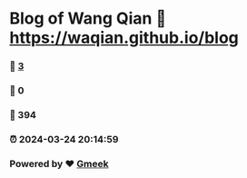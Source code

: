 # Blog of Wang Qian :link: https://waqian.github.io/blog 
### :page_facing_up: [3](https://waqian.github.io/blog/tag.html) 
### :speech_balloon: 0 
### :hibiscus: 394 
### :alarm_clock: 2024-03-24 20:14:59 
### Powered by :heart: [Gmeek](https://github.com/Meekdai/Gmeek)
